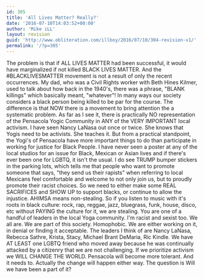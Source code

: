 ```yaml
---
id: 305
title: 'All Lives Matter? Really?'
date: '2016-07-10T14:03:52+00:00'
author: 'Mike iLL'
layout: revision
guid: 'http://www.obliteration.com/illboy/2016/07/10/304-revision-v1/'
permalink: '/?p=305'
---
```


The problem is that if ALL LIVES MATTER had been successful, it would have marginalized if not killed BLACK LIVES MATTER. And the #BLACKLIVESMATTER movement is not a result of only the recent occurrences. My dad, who was a Civil Rights worker with Beth Hines Kilmer, used to talk about how back in the 1940's, there was a phrase, "BLANK killings" which basically meant, "whatever"! In many ways our society considers a black person being killed to be par for the course. The difference is that NOW there is a movement to bring attention the a systematic problem. As far as I see it, there is practically NO representation of the Pensacola Yogic Community in ANY of the VERY IMPORTANT local activism. I have seen Nancy LaNasa out once or twice. She knows that Yogis need to be activists. She teaches it. But from a practical standpoint, the Yogi's of Pensacola have more important things to do than participate in working for justice for Black People. 
I have never seen a poster at any of the local studios for an issue for Black, Mexican or Asian lives and if there's ever been one for LGBTQ, it isn't the usual. I do see TRUMP bumper stickers in the parking lots, which tells me that people who want to promote someone that says, "they send us their rapists" when referring to local Mexicans feel comfortable and welcome to not only join us, but to proudly promote their racist choices. So we need to either make some REAL SACRIFICES and SHOW UP to support blacks, or continue to allow the injustice. AHIMSA means non-stealing. So if you listen to music with it's roots in black culture: rock, rap, reggae, jazz, bluegrass, funk, house, disco, etc without PAYING the culture for it, we are stealing. You are one of a handful of leaders in the local Yoga community. I'm racist and sexist too. We all are. We are part of this society. Homophobic. We are either working on it, in denial or finding it acceptable. 
The leaders I think of are Nancy LaNasa, Rebecca Sathre, Krista, Stacy, Michael Brant DeMaria, Ric Kindle. We have AT LEAST one LGBTQ friend who moved away because he was continually attacked by a citizenry that we are not challenging. If we prioritize activism we WILL CHANGE THE WORLD. Pensacola will become more tolerant. And it needs to. Actually the change will happen either way. The question is Will we have been a part of it?
